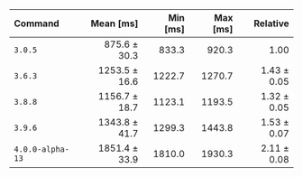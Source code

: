 | Command | Mean [ms] | Min [ms] | Max [ms] | Relative |
|:---|---:|---:|---:|---:|
| `3.0.5` | 875.6 ± 30.3 | 833.3 | 920.3 | 1.00 |
| `3.6.3` | 1253.5 ± 16.6 | 1222.7 | 1270.7 | 1.43 ± 0.05 |
| `3.8.8` | 1156.7 ± 18.7 | 1123.1 | 1193.5 | 1.32 ± 0.05 |
| `3.9.6` | 1343.8 ± 41.7 | 1299.3 | 1443.8 | 1.53 ± 0.07 |
| `4.0.0-alpha-13` | 1851.4 ± 33.9 | 1810.0 | 1930.3 | 2.11 ± 0.08 |
